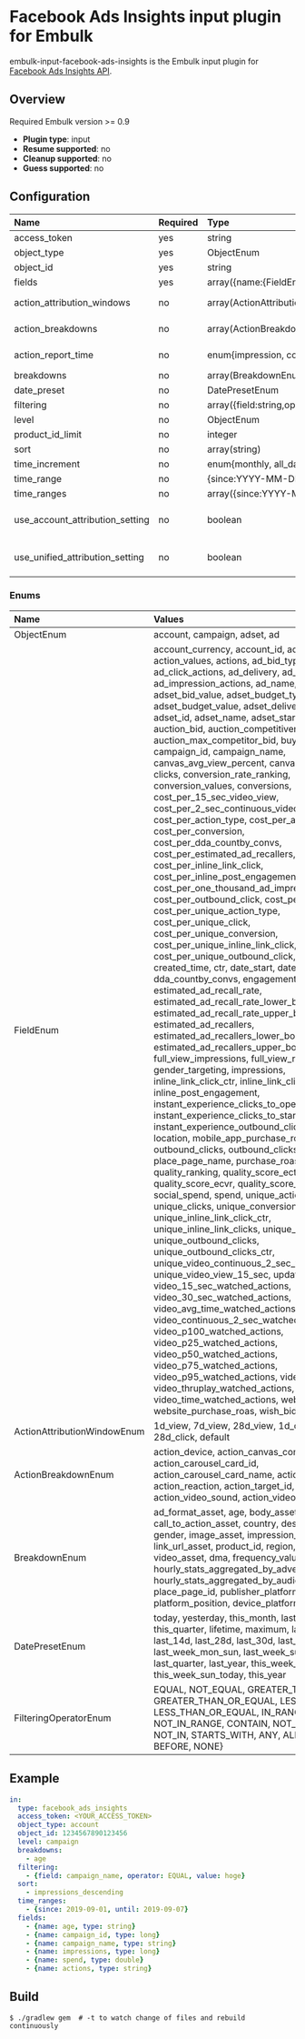 # Facebook Ads Insights input plugin for Embulk

embulk-input-facebook-ads-insights is the Embulk input plugin for [Facebook Ads Insights API](https://developers.facebook.com/docs/marketing-api/insights).

## Overview

Required Embulk version >= 0.9

* **Plugin type**: input
* **Resume supported**: no
* **Cleanup supported**: no
* **Guess supported**: no

## Configuration

| Name                            | Required | Type                                                             | Description                                                                                                                |
|:--------------------------------|:---------|:-----------------------------------------------------------------|:---------------------------------------------------------------------------------------------------------------------------|
| access_token                    | yes      | string                                                           | Facebook access token.                                                                                                     |
| object_type                     | yes      | ObjectEnum                                                       | ads object type.                                                                                                           |
| object_id                       | yes      | string                                                           | ads object id.                                                                                                             |
| fields                          | yes      | array({name:{FieldEnum, BreakdownEnum}, type:string})            | columns to fetch.                                                                                                          |
| action_attribution_windows      | no       | array(ActionAttributionWindowEnum)                               | see [action_attribution_windows](https://developers.facebook.com/docs/marketing-api/insights/parameters) for details.      |
| action_breakdowns               | no       | array(ActionBreakdownEnum)                                       | see [action_breakdowns](https://developers.facebook.com/docs/marketing-api/insights/parameters) for details.               |
| action_report_time              | no       | enum{impression, conversion}                                     | see [action_report_time](https://developers.facebook.com/docs/marketing-api/insights/parameters) for details.              |
| breakdowns                      | no       | array(BreakdownEnum)                                             | see [breakdowns](https://developers.facebook.com/docs/marketing-api/insights/parameters) for details.                      |
| date_preset                     | no       | DatePresetEnum                                                   | see [date_preset](https://developers.facebook.com/docs/marketing-api/insights/parameters) for details.                     |
| filtering                       | no       | array({field:string,operator:FilteringOperatorEnum,value:string})| see [filtering](https://developers.facebook.com/docs/marketing-api/insights/parameters) for details.                       |
| level                           | no       | ObjectEnum                                                       | see [level](https://developers.facebook.com/docs/marketing-api/insights/parameters) for details.                           |
| product_id_limit                | no       | integer                                                          | see [product_id_limit](https://developers.facebook.com/docs/marketing-api/insights/parameters) for details.                |
| sort                            | no       | array(string)                                                    | see [sort](https://developers.facebook.com/docs/marketing-api/insights/parameters) for details.                            |
| time_increment                  | no       | enum{monthly, all_days} or integer(1-90)                         | see [time_increment](https://developers.facebook.com/docs/marketing-api/insights/parameters) for details.                  |
| time_range                      | no       | {since:YYYY-MM-DD, until:YYYY-MM-DD}                             | see [time_range](https://developers.facebook.com/docs/marketing-api/insights/parameters) for details.                      |
| time_ranges                     | no       | array({since:YYYY-MM-DD, until:YYYY-MM-DD})                      | see [time_ranges](https://developers.facebook.com/docs/marketing-api/insights/parameters) for details.                     |
| use_account_attribution_setting | no       | boolean                                                          | see [use_account_attribution_setting](https://developers.facebook.com/docs/marketing-api/insights/parameters) for details. |
| use_unified_attribution_setting | no       | boolean                                                          | see [use_unified_attribution_setting](https://developers.facebook.com/docs/marketing-api/insights/parameters) for details. |

### Enums

| Name                        | Values                                                                                                                                                                                                                                                                                                                                                                                                                                                                                                                                                                                                                                                                                                                                                                                                                                                                                                                                                                                                                                                                                                                                                                                                                                                                                                                                                                                                                                                                                                                                                                                                                                                                                                                                                                                      |         
|:----------------------------|:--------------------------------------------------------------------------------------------------------------------------------------------------------------------------------------------------------------------------------------------------------------------------------------------------------------------------------------------------------------------------------------------------------------------------------------------------------------------------------------------------------------------------------------------------------------------------------------------------------------------------------------------------------------------------------------------------------------------------------------------------------------------------------------------------------------------------------------------------------------------------------------------------------------------------------------------------------------------------------------------------------------------------------------------------------------------------------------------------------------------------------------------------------------------------------------------------------------------------------------------------------------------------------------------------------------------------------------------------------------------------------------------------------------------------------------------------------------------------------------------------------------------------------------------------------------------------------------------------------------------------------------------------------------------------------------------------------------------------------------------------------------------------------------------|
| ObjectEnum                  | account, campaign, adset, ad                                                                                                                                                                                                                                                                                                                                                                                                                                                                                                                                                                                                                                                                                                                                                                                                                                                                                                                                                                                                                                                                                                                                                                                                                                                                                                                                                                                                                                                                                                                                                                                                                                                                                                                                                                |
| FieldEnum                   | account_currency, account_id, account_name, action_values, actions, ad_bid_type, ad_bid_value, ad_click_actions, ad_delivery, ad_id, ad_impression_actions, ad_name, adset_bid_type, adset_bid_value, adset_budget_type, adset_budget_value, adset_delivery, adset_end, adset_id, adset_name, adset_start, age_targeting, auction_bid, auction_competitiveness, auction_max_competitor_bid, buying_type, campaign_id, campaign_name, canvas_avg_view_percent, canvas_avg_view_time, clicks, conversion_rate_ranking, conversion_values, conversions, cost_per_15_sec_video_view, cost_per_2_sec_continuous_video_view, cost_per_action_type, cost_per_ad_click, cost_per_conversion, cost_per_dda_countby_convs, cost_per_estimated_ad_recallers, cost_per_inline_link_click, cost_per_inline_post_engagement, cost_per_one_thousand_ad_impression, cost_per_outbound_click, cost_per_thruplay, cost_per_unique_action_type, cost_per_unique_click, cost_per_unique_conversion, cost_per_unique_inline_link_click, cost_per_unique_outbound_click, cpc, cpm, cpp, created_time, ctr, date_start, date_stop, dda_countby_convs, engagement_rate_ranking, estimated_ad_recall_rate, estimated_ad_recall_rate_lower_bound, estimated_ad_recall_rate_upper_bound, estimated_ad_recallers, estimated_ad_recallers_lower_bound, estimated_ad_recallers_upper_bound, frequency, full_view_impressions, full_view_reach, gender_targeting, impressions, inline_link_click_ctr, inline_link_clicks, inline_post_engagement, instant_experience_clicks_to_open, instant_experience_clicks_to_start, instant_experience_outbound_clicks, labels, location, mobile_app_purchase_roas, objective, outbound_clicks, outbound_clicks_ctr, place_page_name, purchase_roas, quality_ranking, quality_score_ectr, quality_score_ecvr, quality_score_organic, reach, social_spend, spend, unique_actions, unique_clicks, unique_conversions, unique_ctr, unique_inline_link_click_ctr, unique_inline_link_clicks, unique_link_clicks_ctr, unique_outbound_clicks, unique_outbound_clicks_ctr, unique_video_continuous_2_sec_watched_actions, unique_video_view_15_sec, updated_time, video_15_sec_watched_actions, video_30_sec_watched_actions, video_avg_time_watched_actions, video_continuous_2_sec_watched_actions, video_p100_watched_actions, video_p25_watched_actions, video_p50_watched_actions, video_p75_watched_actions, video_p95_watched_actions, video_play_actions, video_thruplay_watched_actions, video_time_watched_actions, website_ctr, website_purchase_roas, wish_bid |
| ActionAttributionWindowEnum | 1d_view, 7d_view, 28d_view, 1d_click, 7d_click, 28d_click, default                                                                                                                                                                                                                                                                                                                                                                                                                                                                                                                                                                                                                                                                                                                                                                                                                                                                                                                                                                                                                                                                                                                                                                                                                                                                                                                                                                                                                                                                                                                                                                                                                                                                                                                          |
| ActionBreakdownEnum         | action_device, action_canvas_component_name, action_carousel_card_id, action_carousel_card_name, action_destination, action_reaction, action_target_id, action_type, action_video_sound, action_video_type                                                                                                                                                                                                                                                                                                                                                                                                                                                                                                                                                                                                                                                                                                                                                                                                                                                                                                                                                                                                                                                                                                                                                                                                                                                                                                                                                                                                                                                                                                                                                     |
| BreakdownEnum               | ad_format_asset, age, body_asset, call_to_action_asset, country, description_asset, gender, image_asset, impression_device, link_url_asset, product_id, region, title_asset, video_asset, dma, frequency_value, hourly_stats_aggregated_by_advertiser_time_zone, hourly_stats_aggregated_by_audience_time_zone, place_page_id, publisher_platform, platform_position, device_platform                                                                                                                                                                                                                                                                                                                                                                                                                                                                                                                                                                                                                                                                                                                                                                                                                                                                                                                                                                                                                                                                                                                                                                                                                                                                                                                                                                                                       |
| DatePresetEnum              | today, yesterday, this_month, last_month, this_quarter, lifetime, maximum, last_3d, last_7d, last_14d, last_28d, last_30d, last_90d, last_week_mon_sun, last_week_sun_sat, last_quarter, last_year, this_week_mon_today, this_week_sun_today, this_year                                                                                                                                                                                                                                                                                                                                                                                                                                                                                                                                                                                                                                                                                                                                                                                                                                                                                                                                                                                                                                                                                                                                                                                                                                                                                                                                                                                                                                                                                                                                              |
| FilteringOperatorEnum       | EQUAL, NOT_EQUAL, GREATER_THAN, GREATER_THAN_OR_EQUAL, LESS_THAN, LESS_THAN_OR_EQUAL, IN_RANGE, NOT_IN_RANGE, CONTAIN, NOT_CONTAIN, IN, NOT_IN, STARTS_WITH, ANY, ALL, AFTER, BEFORE, NONE}                                                                                                                                                                                                                                                                                                                                                                                                                                                                                                                                                                                                                                                                                                                                                                                                                                                                                                                                                                                                                                                                                                                                                                                                                                                                                                                                                                                                                                                                                                                                                                                                 |

## Example

```yaml
in:
  type: facebook_ads_insights
  access_token: <YOUR_ACCESS_TOKEN>
  object_type: account
  object_id: 1234567890123456
  level: campaign
  breakdowns:
    - age
  filtering:
    - {field: campaign_name, operator: EQUAL, value: hoge}
  sort:
    - impressions_descending
  time_ranges:
    - {since: 2019-09-01, until: 2019-09-07}
  fields:
    - {name: age, type: string}
    - {name: campaign_id, type: long}
    - {name: campaign_name, type: string}
    - {name: impressions, type: long}
    - {name: spend, type: double}
    - {name: actions, type: string}
```


## Build

```
$ ./gradlew gem  # -t to watch change of files and rebuild continuously
```
